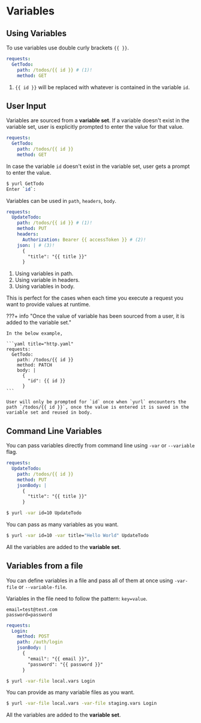# Variables

## Using Variables

To use variables use double curly brackets `{{ }}`.

```yaml title="http.yaml"
requests:
  GetTodo:
    path: /todos/{{ id }} # (1)!
    method: GET
```

1. `{{ id }}` will be replaced with whatever is contained in the variable `id`.

## User Input

Variables are sourced from a **variable set**. If a variable doesn't exist in the variable set, user is explicitly prompted to enter the value for that value.

```yaml title="http.yaml"
requests:
  GetTodo:
    path: /todos/{{ id }}
    method: GET
```

In case the variable `id` doesn't exist in the variable set, user gets a prompt to enter the value.

```bash
$ yurl GetTodo
Enter `id`:
```

Variables can be used in `path`, `headers`, `body`.

```yaml title="http.yaml"
requests:
  UpdateTodo:
    path: /todos/{{ id }} # (1)!
    method: PUT
    headers:
      Authorization: Bearer {{ accessToken }} # (2)!
    json: | # (3)!
      {
        "title": "{{ title }}" 
      }
```

1. Using variables in path.
2. Using variable in headers.
3. Using variables in body.

This is perfect for the cases when each time you execute a request you want to provide values at runtime.

???+ info "Once the value of variable has been sourced from a user, it is added to the variable set."

    In the below example,

    ```yaml title="http.yaml"
    requests:
      GetTodo:
        path: /todos/{{ id }}
        method: PATCH
        body: |
          {
            "id": {{ id }}
          }
    ```

    User will only be prompted for `id` once when `yurl` encounters the path `/todos/{{ id }}`, once the value is entered it is saved in the variable set and reused in body.

## Command Line Variables

You can pass variables directly from command line using `-var` or `--variable` flag.

```yaml title="http.yaml"
requests:
  UpdateTodo:
    path: /todos/{{ id }}
    method: PUT
    jsonBody: |
      {
        "title": "{{ title }}"
      }
```

```bash linenums="0"
$ yurl -var id=10 UpdateTodo
```

You can pass as many variables as you want.

```bash linenums="0"
$ yurl -var id=10 -var title="Hello World" UpdateTodo
```

All the variables are added to the **variable set**.

## Variables from a file

You can define variables in a file and pass all of them at once using `-var-file` or `--variable-file`.

Variables in the file need to follow the pattern: `key=value`.

```text title="local.vars"
email=test@test.com
password=password
```

```yaml title="http.yaml"
requests:
  Login:
    method: POST
    path: /auth/login
    jsonBody: |
      {
        "email": "{{ email }}",
        "password": "{{ password }}"
      }
```

```bash linenums="0"
$ yurl -var-file local.vars Login
```

You can provide as many variable files as you want.

```bash linenums="0"
$ yurl -var-file local.vars -var-file staging.vars Login
```

All the variables are added to the **variable set**.